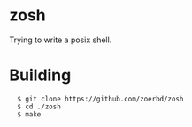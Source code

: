 # zosh
Trying to write a posix shell.

# Building

      $ git clone https://github.com/zoerbd/zosh
      $ cd ./zosh
      $ make
